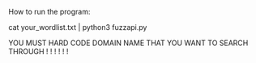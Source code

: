 How to run the program:

cat your_wordlist.txt | python3 fuzzapi.py

YOU MUST HARD CODE DOMAIN NAME THAT YOU WANT TO SEARCH THROUGH ! ! ! ! ! !

